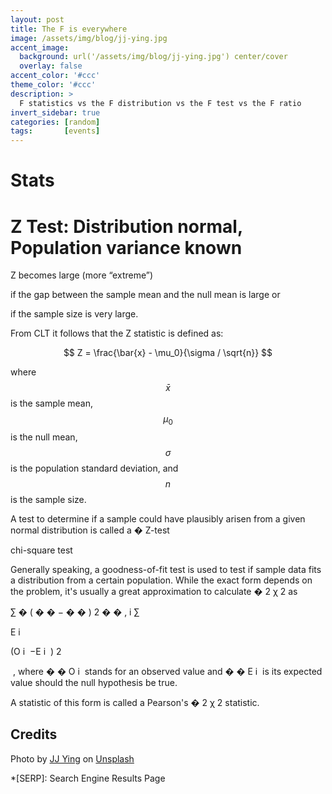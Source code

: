 ```yaml
---
layout: post
title: The F is everywhere
image: /assets/img/blog/jj-ying.jpg
accent_image: 
  background: url('/assets/img/blog/jj-ying.jpg') center/cover
  overlay: false
accent_color: '#ccc'
theme_color: '#ccc'
description: >
  F statistics vs the F distribution vs the F test vs the F ratio
invert_sidebar: true
categories: [random]
tags:       [events]
---
```


# Stats

# Z Test: Distribution normal, Population variance known

Z becomes large (more “extreme”)

if the gap between the sample mean and the null mean is large or

if the sample size is very large.


From CLT it follows that the Z statistic is defined as:

$$
Z = \frac{\bar{x} - \mu_0}{\sigma / \sqrt{n}}
$$

where $$\bar{x}$$ is the sample mean, $$\mu_0$$ is the null mean, $$\sigma$$ is the population standard deviation, and $$n$$ is the sample size.

A test to determine if a sample could have plausibly arisen from a given normal distribution is called a 
�
Z-test

chi-square test

Generally speaking, a goodness-of-fit test is used to test if sample data fits a distribution from a certain population.
While the exact form depends on the problem, it's usually a great approximation to calculate 
�
2
χ 
2
  as

∑
�
(
�
�
−
�
�
)
2
�
�
,
i
∑
​
  
E 
i
​
 
(O 
i
​
 −E 
i
​
 ) 
2
 
​
 ,
where 
�
�
O 
i
​
  stands for an observed value and 
�
�
E 
i
​
  is its expected value should the null hypothesis be true.

A statistic of this form is called a Pearson's 
�
2
χ 
2
  statistic.


## Credits

<span>Photo by <a href="https://unsplash.com/@jjying?utm_source=unsplash&amp;utm_medium=referral&amp;utm_content=creditCopyText">JJ Ying</a> on <a href="https://unsplash.com/?utm_source=unsplash&amp;utm_medium=referral&amp;utm_content=creditCopyText">Unsplash</a></span>

*[SERP]: Search Engine Results Page
